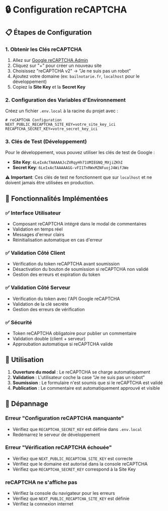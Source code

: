# 🔒 Configuration reCAPTCHA

## 📋 Étapes de Configuration

### 1. **Obtenir les Clés reCAPTCHA**
1. Allez sur [Google reCAPTCHA Admin](https://www.google.com/recaptcha/admin)
2. Cliquez sur "+" pour créer un nouveau site
3. Choisissez "reCAPTCHA v2" → "Je ne suis pas un robot"
4. Ajoutez votre domaine (ex: `bailnotarie.fr`, `localhost` pour le développement)
5. Copiez la **Site Key** et la **Secret Key**

### 2. **Configuration des Variables d'Environnement**
Créez un fichier `.env.local` à la racine du projet avec :

```env
# reCAPTCHA Configuration
NEXT_PUBLIC_RECAPTCHA_SITE_KEY=votre_site_key_ici
RECAPTCHA_SECRET_KEY=votre_secret_key_ici
```

### 3. **Clés de Test (Développement)**
Pour le développement, vous pouvez utiliser les clés de test de Google :
- **Site Key**: `6LeIxAcTAAAAAJcZVRqyHh71UMIEGNQ_MXjiZKhI`
- **Secret Key**: `6LeIxAcTAAAAAGG-vFI1TnRWxMZNFuojJ4WifJWe`

⚠️ **Important**: Ces clés de test ne fonctionnent que sur `localhost` et ne doivent jamais être utilisées en production.

## 🚀 Fonctionnalités Implémentées

### ✅ **Interface Utilisateur**
- Composant reCAPTCHA intégré dans le modal de commentaires
- Validation en temps réel
- Messages d'erreur clairs
- Réinitialisation automatique en cas d'erreur

### ✅ **Validation Côté Client**
- Vérification du token reCAPTCHA avant soumission
- Désactivation du bouton de soumission si reCAPTCHA non validé
- Gestion des erreurs et expiration du token

### ✅ **Validation Côté Serveur**
- Vérification du token avec l'API Google reCAPTCHA
- Validation de la clé secrète
- Gestion des erreurs de vérification

### ✅ **Sécurité**
- Token reCAPTCHA obligatoire pour publier un commentaire
- Validation double (client + serveur)
- Approubation automatique si reCAPTCHA valide

## 🔧 Utilisation

1. **Ouverture du modal** : Le reCAPTCHA se charge automatiquement
2. **Validation** : L'utilisateur coche la case "Je ne suis pas un robot"
3. **Soumission** : Le formulaire n'est soumis que si le reCAPTCHA est validé
4. **Publication** : Le commentaire est automatiquement approuvé et visible

## 🐛 Dépannage

### Erreur "Configuration reCAPTCHA manquante"
- Vérifiez que `RECAPTCHA_SECRET_KEY` est définie dans `.env.local`
- Redémarrez le serveur de développement

### Erreur "Vérification reCAPTCHA échouée"
- Vérifiez que `NEXT_PUBLIC_RECAPTCHA_SITE_KEY` est correcte
- Vérifiez que le domaine est autorisé dans la console reCAPTCHA
- Vérifiez que `RECAPTCHA_SECRET_KEY` correspond à la Site Key

### reCAPTCHA ne s'affiche pas
- Vérifiez la console du navigateur pour les erreurs
- Vérifiez que `NEXT_PUBLIC_RECAPTCHA_SITE_KEY` est définie
- Vérifiez la connexion internet
